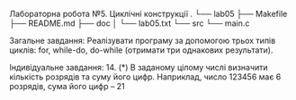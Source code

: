 Лабораторна робота №5. Циклічні конструкції
 .
 └── lab05
 ├── Makefile
 ├── README.md
 ├── doc
 │
 └── lab05.txt
 └── src
 └── main.c


Загальне завдання: 
 Реалізувати програму за допомогою трьох типів циклів: for, while-do, do-while (отримати
 три однакових результати).
 
Індивідуальнe завдання:
 14. (*) В заданому цілому числі визначити кількість розрядів та суму його цифр. Наприклад,
 число 123456 має 6 розрядів, сума його цифр – 21
